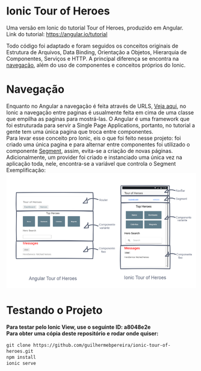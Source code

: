 # Ionic Tour of Heroes

Uma versão em Ionic do tutorial Tour of Heroes, produzido em Angular.<br>
Link do tutorial: https://angular.io/tutorial<br>

Todo código foi adaptado e foram seguidos os conceitos originais de Estrutura de Arquivos, 
Data Binding, Orientação a Objetos, Hierarquia de Componentes, Serviços e HTTP. A principal diferença 
se encontra na [navegação](#navegação), além do uso de componentes e conceitos próprios do Ionic.

# Navegação

Enquanto no Angular a navegação é feita através de URLS, [Veja aqui](https://angular.io/guide/router), 
no Ionic a navegação entre paginas é usualmente feita em cima de uma classe que empilha as paginas para mostrá-las.
O Angular é uma framework que foi estruturada para servir a Single Page Applications, portanto, no tutorial a gente tem uma
única pagina que troca entre componentes. <br>
Para levar esse conceito pro Ionic, eis o que foi feito nesse projeto: foi criado uma única 
pagina e para alternar entre componentes foi utilizado o componente [Segment](https://ionicframework.com/docs/components/#segment), assim,
evita-se a criação de novas páginas. Adicionalmente, um provider foi criado e instanciado uma única vez na aplicação toda, nele, encontra-se a variável que controla o Segment<br>
Exemplificação: <br>
![Imagem comparativa entre a estrutura do Tour of Heroes do Angular e este projeto.](readme-images/tourofheroes.PNG)

# Testando o Projeto

**Para testar pelo Ionic View, use o seguinte ID: a8048e2e**<br>
**Para obter uma cópia deste repositório e rodar onde quiser:**
```
git clone https://github.com/guilhermebpereira/ionic-tour-of-heroes.git
npm install
ionic serve
```
